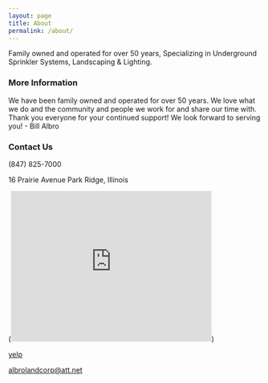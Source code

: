 ```yaml
---
layout: page
title: About
permalink: /about/
---
```


Family owned and operated for over 50 years, Specializing in Underground Sprinkler Systems, Landscaping & Lighting.

### More Information

We have been family owned and operated for over 50 years. We love what we do and the community and people we work for and share our time with. Thank you everyone for your continued support! We look forward to serving you! - Bill Albro

### Contact Us

(847) 825-7000

16 Prairie Avenue
Park Ridge, Illinois

(<iframe src="https://www.google.com/maps/embed?pb=!1m18!1m12!1m3!1d2964.529745256016!2d-87.83617668452233!3d42.01036497921187!2m3!1f0!2f0!3f0!3m2!1i1024!2i768!4f13.1!3m3!1m2!1s0x880fc9b7b64fc953%3A0x66960fa48bec792c!2s16+Prairie+Ave%2C+Park+Ridge%2C+IL+60068!5e0!3m2!1sen!2sus!4v1515302756936" width="400" height="300" frameborder="0" style="border:0" allowfullscreen></iframe>)

[yelp](http://www.yelp.com/biz/albro-land-corporation-park-ridge)

[albrolandcorp@att.net](mailto:albrolandcorp@att.net)
